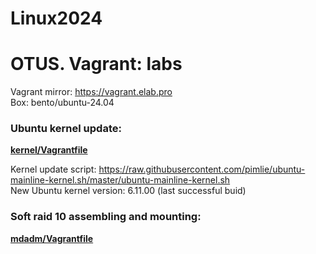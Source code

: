 # Linux2024
<h1>OTUS. Vagrant: labs</h1>

Vagrant mirror: https://vagrant.elab.pro<br>
Box: bento/ubuntu-24.04<br>

<h3>Ubuntu kernel update:</h3>
<b><a href=kernel/Vagrantfile>kernel/Vagrantfile</a></b><br>

Kernel update script: https://raw.githubusercontent.com/pimlie/ubuntu-mainline-kernel.sh/master/ubuntu-mainline-kernel.sh<br>
New Ubuntu kernel version: 6.11.00 (last successful buid)

<h3>Soft raid 10 assembling and mounting:</h3>
<b><a href=mdadm/Vagrantfile>mdadm/Vagrantfile</a></b><br>
